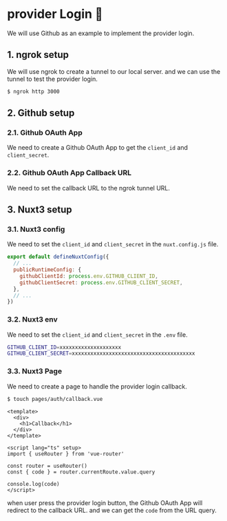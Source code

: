 # provider Login 🚧

We will use Github as an example to implement the provider login.

## 1. ngrok setup

We will use ngrok to create a tunnel to our local server. and we can use the tunnel to test the provider login.

```bash
$ ngrok http 3000
```

## 2. Github setup

### 2.1. Github OAuth App

We need to create a Github OAuth App to get the `client_id` and `client_secret`.

### 2.2. Github OAuth App Callback URL

We need to set the callback URL to the ngrok tunnel URL.

## 3. Nuxt3 setup

### 3.1. Nuxt3 config

We need to set the `client_id` and `client_secret` in the `nuxt.config.js` file.

```js
export default defineNuxtConfig({
  // ...
  publicRuntimeConfig: {
    githubClientId: process.env.GITHUB_CLIENT_ID,
    githubClientSecret: process.env.GITHUB_CLIENT_SECRET,
  },
  // ...
})
```

### 3.2. Nuxt3 env

We need to set the `client_id` and `client_secret` in the `.env` file.

```bash
GITHUB_CLIENT_ID=xxxxxxxxxxxxxxxxxxxx
GITHUB_CLIENT_SECRET=xxxxxxxxxxxxxxxxxxxxxxxxxxxxxxxxxxxxxxxx
```

### 3.3. Nuxt3 Page

We need to create a page to handle the provider login callback.

```bash
$ touch pages/auth/callback.vue
```

```vue
<template>
  <div>
    <h1>Callback</h1>
  </div>
</template>

<script lang="ts" setup>
import { useRouter } from 'vue-router'

const router = useRouter()
const { code } = router.currentRoute.value.query

console.log(code)
</script>
```

when user press the provider login button, the Github OAuth App will redirect to the callback URL. and we can get the `code` from the URL query.

